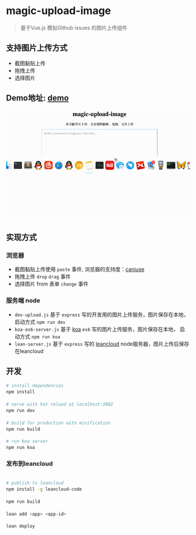 # magic-upload-image

> 基于Vue.js 模拟Github issues 的图片上传组件

## 支持图片上传方式
- 截图黏贴上传
- 拖拽上传
- 选择图片

## Demo地址: [demo](http://upload.leanapp.cn/) 

![demo](./demo1.gif)


## 实现方式

### 浏览器
- 截图黏贴上传使用 `paste` 事件, 浏览器的支持度：[caniuse](http://caniuse.com/#search=paste)
- 拖拽上传 `drop` `drag` 事件
- 选择图片 from 表单 `change` 事件

### 服务端 node

- `dev-upload.js` 基于 `express` 写的开发用的图片上传服务，图片保存在本地，启动方式 `npm run dev`
- `koa-es6-server.js` 基于 [koa](http://koajs.com) `es6` 写的图片上传服务，图片保存在本地， 启动方式 `npm run koa`
- `lean-server.js` 基于 `express` 写的 [leancloud](https://leancloud.cn/) node服务器，图片上传后保存在leancloud



## 开发

``` bash
# install dependencies
npm install

# serve with hot reload at localhost:3002
npm run dev

# build for production with minification
npm run build

# run koa server
npm run koa
```

### 发布到leancloud

``` bash

# publish to leancloud
npm install -g leancloud-code

npm run build

lean add <app> <app-id>

lean deploy

```